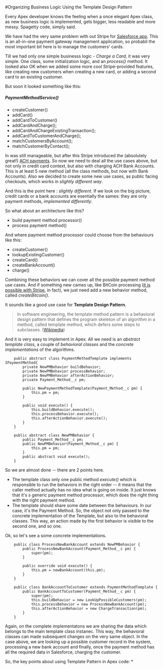 
#Organizing Business Logic Using the Template Design Pattern

Every Apex developer knows the feeling when a once elegant Apex class, as new business logic is implemented, gets bigger, less readable and more messy. Spagetty code, simply said.

We have had the very same problem with out Stripe for [Salesforce app](http://). This is an all-in-one payment gateway management application, so probabli the most important bit here is to manage the customers' cards.

Till we had only one simple businesss logic - *Charge a Card*, it was very simple. One class, some initialization logic, and an *process()* method. It looked also OK when we added some more cool Stripe-provided features, like creating new customers when creating a new card, or adding a second card to an existing customer.

But soon it looked something like this:
##### PaymentMethodService()
* createCustomer()
* addCard()
* addCardToCustomer()
* addCardAndCharge();
* addCardAndChargeExistingTransaction();
* addCardToCustomerAndCharge();
* matchCustomersByAccount();
* matchCustomerByContact();


In was still manageable, but after this Stripe introduced the (absolutely great!) [ACH payments](https://support.stripe.com/questions/accepting-ach-payments-with-stripe). So now we need to deal all the use cases above, but not only in credit card context, but also with charging ACH Bank Accounts. This is at least 5 new method (all the class methods, but now with Bank Accounts). Also we decided to create some new use cases, as public facing checkouts, which works in *slightly different way*.

And this is the point here : *slightly different*. If we look on the big picture, credit cards or a bank accounts are esentially the sames: they are only payment methods, *implemented differently*.

So what about an architecture like this?

* build payment method processor()
* process payment method()

And where payment method processor could choose from the behaviours like this:
* createCustomer()
* lookupExistingCustomer()
* createCard()
* createBankAccount()
* charge()

Combining these behaviors we can cover all the possible payment method use cases. And if something new cames up, like BitCoin processing ([it is possible with Stripe](https://stripe.com/bitcoin), in fact), we just need add a new behavior method, called *createBitcoin()*.

It sounds like a good use case for **Template Design Pattern**.

> In software engineering, the template method pattern is a behavioral design pattern that defines the program skeleton of an algorithm in a method, called template method, which defers some steps to subclasses. ([Wikipedia](https://en.wikipedia.org/wiki/Template_method_pattern))

And it is very easy to implement in Apex. All we need is an *abstract template class*, a couple of *behavioral classes* and the *concrete implementations* of the algorithms.

```
	public abstract class PaymentMethodTemplate implements IPaymentMethod{
		private NewPMBehavior buildBehavior;
		private NewPMBehavior processBehavior;
		private NewPMBehavior afterActionBehavior;
        private Payment_Method__c pm;
		
		public NewPaymentMethodTemplate(Payment_Method__c pm) {
		    this.pm = pm;
		}

		public void execute() {
			this.buildBehavior.execute();
			this.processBehavior.execute();
			this.afterActionBehavior.execute();
		}
	}
	
	public abstract class NewPMBehavior {
		public Payment_Method__c pm;
		public NewPMBehavior(Payment_Method__c pm) {
			this.pm = pm;
		}
		public abstract void execute();
	}
```

So we are almost done -- there are 2 points here.
* The template class only one public method *execute()* which is responsible to run the behaviors in the right order -- it means that the caller method actually has no idea what is going on inside. It just knows that it's s generic payment method processor, which does the right thing with the right payment method.
* The template should share some date between the behaviours. In our case, it's the Payment Method. So, the object not only passed to the concrete implementation of the Template, but also to the behavioral classes. This way, an action made by the first behavior is visible to the second one, and so one.

Ok, so let's see a some concrete implementations.

```
	public class ProcessNewBankAccount extends NewPMBehavior {
		public ProcessNewBankAccount(Payment_Method__c pm) {
			super(pm);
		}

		public override void execute() {
			this.pm = newBankAccount(this.pm);
		}
	}
	
	public class BankAccountToCustomer extends PaymentMethodTemplate {
		public BankAccountToCustomer(Payment_Method__c pm) {
			super(pm);
			this.buildBehavior = new LookUpPossibleCustomers(pm);
			this.processBehavior = new ProcessNewBankAccount(pm);
			this.afterActionBehavior = new ChargeTransaction(pm);
		}
	}
```

Again, on the complete implementatons we are sharing the data which belongs to the main template class instanec. This way, the behavioral classes can made subsequent changes on the very same object. In the case above, we are looking up a possible customer record in the system, processing a new bank account and finally, once the payment method has all the required data in Salesforce, charging the customer.

So, the key points about using Template Pattern in Apex code:
*
